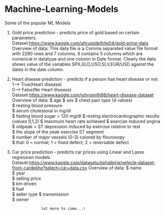 # Machine-Learning-Models
Some of the popular ML Models   


1) Gold price prediction - predicts price of gold based on certain parameters.  
    Dataset:https://www.kaggle.com/altruistdelhite04/gold-price-data    
    Overview of data: This data file is a Comma separated value file format with 2290 rows and 7 columns. It contains 5 columns which are numerical in datatype and one     column in Date format. Clearly the data shows value of the variables SPX,GLD,USO,SLV,EUR/USD against the dates in the date column.  
   
   
2) Heart disease prediction - predicts if a person has heart disease or not.    
    1--> True(Heart disease)    
    0--> False(No Heart disease)    
    Dataset:https://www.kaggle.com/johnsmith88/heart-disease-dataset    
    Overview of data: $ age 
                      $ sex 
                      $ chest pain type (4 values)  
                      $ resting blood pressure  
                      $ serum cholestoral in mg/dl  
                      $ fasting blood sugar > 120 mg/dl 
                      $ resting electrocardiographic results (values 0,1,2) 
                      $ maximum heart rate achieved 
                      $ exercise induced angina 
                      $ oldpeak = ST depression induced by exercise relative to rest    
                      $ the slope of the peak exercise ST segment   
                      $ number of major vessels (0-3) colored by flourosopy     
                      $ thal: 0 = normal; 1 = fixed defect; 2 = reversable defect   


3) Car price prediction - predicts car prices using Linear and Lasso regression models.
    Dataset:https://www.kaggle.com/datasets/nehalbirla/vehicle-dataset-from-cardekho?select=car+data.csv
    Overview of data: $ name    
                      $ year    
                      $ selling price   
                      $ km driven   
                      $ fuel    
                      $ seller type 
                      $ transmission    
                      $ owner   


                    lot more to come...!
